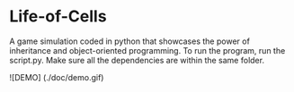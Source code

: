 # Life-of-Cells
A game simulation coded in python that showcases the power of inheritance and object-oriented programming. 
To run the program, run the script.py. Make sure all the dependencies are within the same folder.

![DEMO] (./doc/demo.gif)